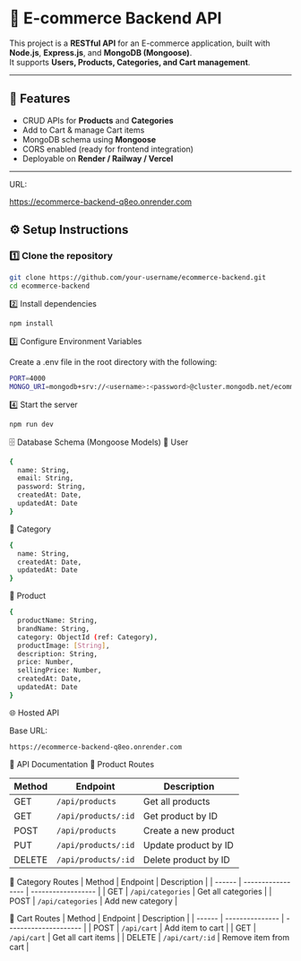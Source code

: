 # 🛒 E-commerce Backend API

This project is a **RESTful API** for an E-commerce application, built with **Node.js**, **Express.js**, and **MongoDB (Mongoose)**.  
It supports **Users, Products, Categories, and Cart management**.

---

## 🚀 Features
- CRUD APIs for **Products** and **Categories**
- Add to Cart & manage Cart items
- MongoDB schema using **Mongoose**
- CORS enabled (ready for frontend integration)
- Deployable on **Render / Railway / Vercel**

---
URL:

https://ecommerce-backend-q8eo.onrender.com


## ⚙️ Setup Instructions

### 1️⃣ Clone the repository
```bash
git clone https://github.com/your-username/ecommerce-backend.git
cd ecommerce-backend
```
2️⃣ Install dependencies
```bash
npm install
```
3️⃣ Configure Environment Variables

Create a .env file in the root directory with the following:
```bash
PORT=4000
MONGO_URI=mongodb+srv://<username>:<password>@cluster.mongodb.net/ecommerce
```
4️⃣ Start the server
```bash
npm run dev
```
🗄️ Database Schema (Mongoose Models)
🔹 User
```bash
{
  name: String,
  email: String,
  password: String,
  createdAt: Date,
  updatedAt: Date
}
```
🔹 Category
```bash
{
  name: String,
  createdAt: Date,
  updatedAt: Date
}
```
🔹 Product

```bash
{
  productName: String,
  brandName: String,
  category: ObjectId (ref: Category),
  productImage: [String],
  description: String,
  price: Number,
  sellingPrice: Number,
  createdAt: Date,
  updatedAt: Date
}
```
🌐 Hosted API

Base URL:
```bash
https://ecommerce-backend-q8eo.onrender.com

```
📖 API Documentation
🔹 Product Routes

| Method | Endpoint            | Description          |
| ------ | ------------------- | -------------------- |
| GET    | `/api/products`     | Get all products     |
| GET    | `/api/products/:id` | Get product by ID    |
| POST   | `/api/products`     | Create a new product |
| PUT    | `/api/products/:id` | Update product by ID |
| DELETE | `/api/products/:id` | Delete product by ID |

🔹 Category Routes
| Method | Endpoint          | Description        |
| ------ | ----------------- | ------------------ |
| GET    | `/api/categories` | Get all categories |
| POST   | `/api/categories` | Add new category   |

🔹 Cart Routes
| Method | Endpoint        | Description           |
| ------ | --------------- | --------------------- |
| POST   | `/api/cart`     | Add item to cart      |
| GET    | `/api/cart`     | Get all cart items    |
| DELETE | `/api/cart/:id` | Remove item from cart |


